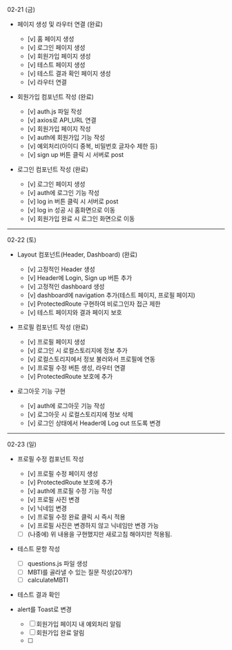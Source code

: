 02-21 (금)

- 페이지 생성 및 라우터 연결 (완료)

  - [v] 홈 페이지 생성
  - [v] 로그인 페이지 생성
  - [v] 회원가입 페이지 생성
  - [v] 테스트 페이지 생성
  - [v] 테스트 결과 확인 페이지 생성
  - [v] 라우터 연결

- 회원가입 컴포넌트 작성 (완료)

  - [v] auth.js 파일 작성
  - [v] axios로 API_URL 연결
  - [v] 회원가입 페이지 작성
  - [v] auth에 회원가입 기능 작성
  - [v] 예외처리(아이디 중복, 비밀번호 글자수 제한 등)
  - [v] sign up 버튼 클릭 시 서버로 post

- 로그인 컴포넌트 작성 (완료)

  - [v] 로그인 페이지 생성
  - [v] auth에 로그인 기능 작성
  - [v] log in 버튼 클릭 시 서버로 post
  - [v] log in 성공 시 홈화면으로 이동
  - [v] 회원가입 완료 시 로그인 화면으로 이동

---

02-22 (토)

- Layout 컴포넌트(Header, Dashboard) (완료)

  - [v] 고정적인 Header 생성
  - [v] Header에 Login, Sign up 버튼 추가
  - [v] 고정적인 dashboard 생성
  - [v] dashboard에 navigation 추가(테스트 페이지, 프로필 페이지)
  - [v] ProtectedRoute 구현하여 비로그인자 접근 제한
  - [v] 테스트 페이지와 결과 페이지 보호

- 프로필 컴포넌트 작성 (완료)

  - [v] 프로필 페이지 생성
  - [v] 로그인 시 로컬스토리지에 정보 추가
  - [v] 로컬스토리지에서 정보 불러와서 프로필에 연동
  - [v] 프로필 수정 버튼 생성, 라우터 연결
  - [v] ProtectedRoute 보호에 추가

- 로그아웃 기능 구현

  - [v] auth에 로그아웃 기능 작성
  - [v] 로그아웃 시 로컬스토리지에 정보 삭제
  - [v] 로그인 상태에서 Header에 Log out 뜨도록 변경

---

02-23 (일)

- 프로필 수정 컴포넌트 작성

  - [v] 프로필 수정 페이지 생성
  - [v] ProtectedRoute 보호에 추가
  - [v] auth에 프로필 수정 기능 작성
  - [v] 프로필 사진 변경
  - [v] 닉네임 변경
  - [v] 프로필 수정 완료 클릭 시 즉시 적용
  - [v] 프로필 사진은 변경하지 않고 닉네임만 변경 가능
  - [ ] (나중에) 위 내용을 구현했지만 새로고침 해야지만 적용됨.

- 테스트 문항 작성

  - [ ] questions.js 파일 생성
  - [ ] MBTI를 골라낼 수 있는 질문 작성(20개?)
  - [ ] calculateMBTI

- 테스트 결과 확인

- alert를 Toast로 변경
  - [ ] 회원가입 페이지 내 예외처리 알림
  - [ ] 회원가입 완료 알림
  - [ ]

